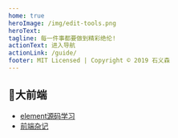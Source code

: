 ```yaml
---
home: true
heroImage: /img/edit-tools.png
heroText:
tagline: 每一件事都要做到精彩绝伦!
actionText: 进入导航
actionLink: /guide/
footer: MIT Licensed | Copyright © 2019 石义森
---
```

## 🎨大前端
- [element源码学习](/ele-01/)
- [前端杂记](/zaji-01/)

